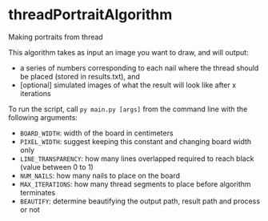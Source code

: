 # threadPortraitAlgorithm
Making portraits from thread

This algorithm takes as input an image you want to draw, and will output:
- a series of numbers corresponding to each nail where the thread should be placed (stored in results.txt), and 
- [optional] simulated images of what the result will look like after x iterations

To run the script, call `py main.py [args]` from the command line with the following arguments: 
- `BOARD_WIDTH`: width of the board in centimeters
- `PIXEL_WIDTH`: suggest keeping this constant and changing board width only
- `LINE_TRANSPARENCY`: how many lines overlapped required to reach black (value between 0 to 1)
- `NUM_NAILS`: how many nails to place on the board
- `MAX_ITERATIONS`: how many thread segments to place before algorithm terminates
- `BEAUTIFY`: determine beautifying the output path, result path and process or not
